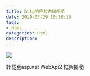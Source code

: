```yaml
---
title: http响应状态码规范
date: 2019-05-29 10:30:16
tags: 
- Html 
categories: Html 
description: 
---
```

![](584421-20180530155624276-1638783779.png)



转载至asp.net WebApi2  框架揭秘
